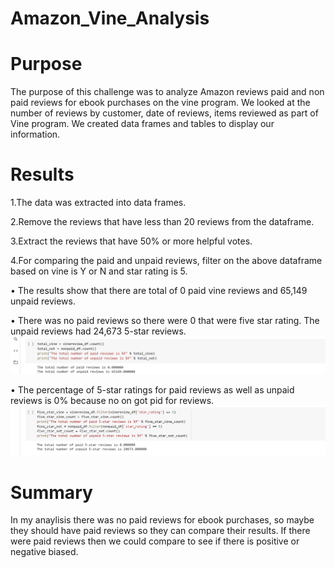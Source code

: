 # Amazon_Vine_Analysis

# Purpose
The purpose of this challenge was to analyze Amazon reviews paid and non paid reviews for ebook purchases on the vine program. We looked at  the number of reviews by customer, date of reviews, items reviewed as part of Vine program. We created data frames and tables to display our information.

# Results
1.The data was extracted  into data frames.

2.Remove the reviews that have less than 20 reviews from the dataframe.

3.Extract the reviews that have 50% or more helpful votes.

4.For comparing the paid and unpaid reviews, filter on the above dataframe based on vine is Y or N and star rating is 5.

•	The results show that there are total of 0 paid vine reviews and  65,149 unpaid reviews.

•	There was no paid reviews so there were 0 that were five star rating. The unpaid reviews had  24,673 5-star reviews.
![](https://github.com/jmajma327/Amazon_Vine_Analysis/blob/main/paid_unpaid_reviews.png)

•	The percentage of 5-star ratings for paid reviews as well as unpaid reviews is 0% because no on got pid for reviews.
![](https://github.com/jmajma327/Amazon_Vine_Analysis/blob/main/paid_upaid_5star_reviews.png)

# Summary
In my anaylisis there was no paid reviews for ebook purchases, so maybe they should have paid reviews so they can compare their results. If there were paid reviews then we could compare to see if  there is positive or negative biased. 
